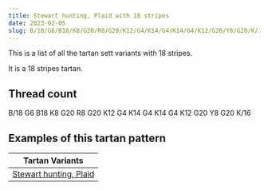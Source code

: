 ```yaml
---
title: Stewart hunting, Plaid with 18 stripes
date: 2023-02-05
slug: B/18/G6/B18/K8/G20/R8/G20/K12/G4/K14/G4/K14/G4/K12/G20/Y8/G20/K/16
---
```

This is a list of all the tartan sett variants with 18 stripes.

It is a 18 stripes tartan.


## Thread count
B/18 G6 B18 K8 G20 R8 G20 K12 G4 K14 G4 K14 G4 K12 G20 Y8 G20 K/16

## Examples of this tartan pattern

| Tartan Variants |
|---------------|
| [Stewart hunting, Plaid](/variants/b/18/g6/b18/k8/g20/r8/g20/k12/g4/k14/g4/k14/g4/k12/g20/y8/g20/k/16-b304080-g008000-k000000-rc00000-yf0c000)||

